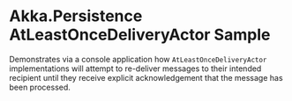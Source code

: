 # Akka.Persistence AtLeastOnceDeliveryActor Sample

Demonstrates via a console application how `AtLeastOnceDeliveryActor` implementations will attempt to re-deliver messages to their intended recipient until they receive explicit acknowledgement that the message has been processed.